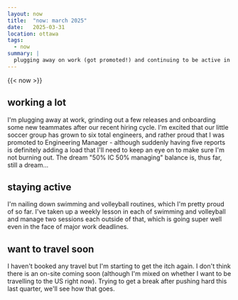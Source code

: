 ```yaml
---
layout: now
title:  "now: march 2025"
date:   2025-03-31
location: ottawa
tags: 
  - now
summary: | 
  plugging away on work (got promoted!) and continuing to be active in swimming and volleyball
---
```

{{< now >}}

## working a lot

I'm plugging away at work, grinding out a few releases and onboarding some new teammates 
after our recent hiring cycle. I'm excited that our little soccer group has grown to 
six total engineers, and rather proud that I was promoted to Engineering Manager - 
although suddenly having five reports is definitely adding a load that I'll need to keep
an eye on to make sure I'm not burning out. The dream "50% IC 50% managing" balance is,
thus far, still a dream...

## staying active

I'm nailing down swimming and volleyball routines, which I'm pretty proud of so far.
I've taken up a weekly lesson in each of swimming and volleyball and manage two sessions
each outside of that, which is going super well even in the face of major work deadlines. 

## want to travel soon

I haven't booked any travel but I'm starting to get the itch again. I don't think there
is an on-site coming soon (although I'm mixed on whether I want to be travelling to the US
right now). Trying to get a break after pushing hard this last quarter, we'll see how that
goes. 
